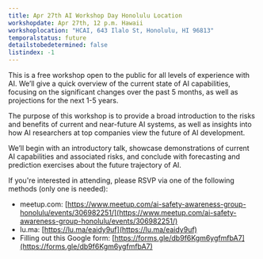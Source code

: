 ```yaml
---
title: Apr 27th AI Workshop Day Honolulu Location
workshopdate: Apr 27th, 12 p.m. Hawaii
workshoplocation: "HCAI, 643 Ilalo St, Honolulu, HI 96813"
temporalstatus: future
detailstobedetermined: false
listindex: -1
---
```


This is a free workshop open to the public for all levels of experience with AI. We’ll give a quick overview of the current state of AI capabilities, focusing on the significant changes over the past 5 months, as well as projections for the next 1-5 years.

The purpose of this workshop is to provide a broad introduction to the risks and benefits of current and near-future AI systems, as well as insights into how AI researchers at top companies view the future of AI development.

We’ll begin with an introductory talk, showcase demonstrations of current AI capabilities and associated risks, and conclude with forecasting and prediction exercises about the future trajectory of AI.

If you're interested in attending, please RSVP via one of the following methods (only one is needed):

+ meetup.com: [https://www.meetup.com/ai-safety-awareness-group-honolulu/events/306982251/](https://www.meetup.com/ai-safety-awareness-group-honolulu/events/306982251/)
+ lu.ma: [https://lu.ma/eaidy9uf](https://lu.ma/eaidy9uf)
+ Filling out this Google form: [https://forms.gle/db9f6Kgm6ygfmfbA7](https://forms.gle/db9f6Kgm6ygfmfbA7)

